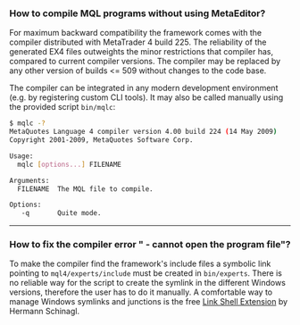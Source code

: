 
### How to compile MQL programs without using MetaEditor?
For maximum backward compatibility the framework comes with the compiler distributed with MetaTrader 4 build 225. The reliability of the generated EX4 files outweights the minor restrictions that compiler has, compared to current compiler versions. The compiler may be replaced by any other version of builds <= 509 without changes to the code base.

The compiler can be integrated in any modern development environment (e.g. by registering custom CLI tools). It may also be called manually using the provided script `bin/mqlc`:

```bash
$ mqlc -?
MetaQuotes Language 4 compiler version 4.00 build 224 (14 May 2009)
Copyright 2001-2009, MetaQuotes Software Corp.

Usage:
  mqlc [options...] FILENAME

Arguments:
  FILENAME  The MQL file to compile.

Options:
   -q       Quite mode.
```
- - -

### How to fix the compiler error "<include-file> - cannot open the program file"?
To make the compiler find the framework's include files a symbolic link pointing to `mql4/experts/include` must be created in `bin/experts`. There is no reliable way for the script to create the symlink in the different Windows versions, therefore the user has to do it manually. A comfortable way to manage Windows symlinks and junctions is the free [Link Shell Extension](http://schinagl.priv.at/nt/hardlinkshellext/linkshellextension.html) by Hermann Schinagl.
